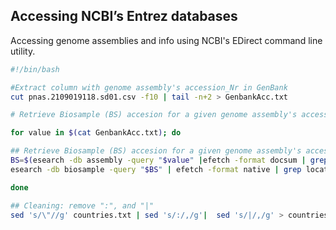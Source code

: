 ## Accessing NCBI’s Entrez databases

Accessing genome assemblies and info using NCBI's EDirect command line utility.

```bash 
#!/bin/bash

#Extract column with genome assembly's accession_Nr in GenBank
cut pnas.2109019118.sd01.csv -f10 | tail -n+2 > GenbankAcc.txt

# Retrieve Biosample (BS) accesion for a given genome assembly's accession_Nr in GenBank

for value in $(cat GenbankAcc.txt); do

## Retrieve Biosample (BS) accesion for a given genome assembly's accession_Nr in GenBank
BS=$(esearch -db assembly -query "$value" |efetch -format docsum | grep BioSampleAccn | cut -f2 -d ">" |cut -f1 -d "<")
esearch -db biosample -query "$BS" | efetch -format native | grep location | cut -f2 -d "=" >> countries.txt

done

## Cleaning: remove ":", and "|"
sed 's/\"//g' countries.txt | sed 's/:/,/g'|  sed 's/|/,/g' > countries_genomes.txt 

```
